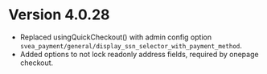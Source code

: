 # Version 4.0.28

- Replaced usingQuickCheckout() with admin config option `svea_payment/general/display_ssn_selector_with_payment_method`.
- Added options to not lock readonly address fields, required by onepage checkout.
